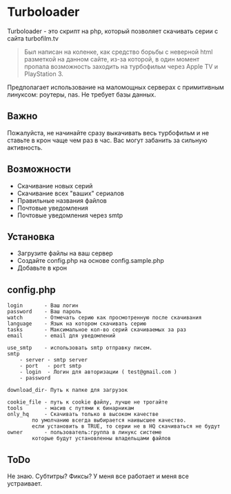 Turboloader
=========

Turboloader - это скрипт на php, который позволяет скачивать серии с сайта turbofilm.tv
> Был написан на коленке, как средство борьбы с неверной html разметкой на данном сайте, из-за которой, в один момент пропала возможность заходить на турбофильм через Apple TV и PlayStation 3.

Предполагает использование на маломощных серверах с примитивным линуксом: роутеры, nas. Не требует базы данных.

## Важно
Пожалуйста, не начинайте сразу выкачивать весь турбофильм и не ставьте в крон чаще чем раз в час. Вас могут забанить за сильную активность.

## Возможности
+ Скачивание новых серий
+ Скачивание всех "ваших" сериалов
+ Правильные названия файлов
+ Почтовые уведомления
+ Почтовые уведомления через smtp

## Установка

+ Загрузите файлы на ваш сервер
+ Создайте config.php на основе config.sample.php
+ Добавьте в крон

## config.php

```
login       - Ваш логин
password    - Ваш пароль
watch       - Отмечать серию как просмотренную после скачивания
language    - Язык на котором скачивать серию
tasks       - Максимальное кол-во серий скачиваемых за раз
email       - email для уведомлений

use_smtp    - использовать smtp отправку писем.
smtp
    - server - smtp server
    - port   - port smtp
    - login  - Логин для авторизации ( test@gmail.com )
    - password

download_dir- Путь к папке для загрузок

cookie_file - путь к cookie файлу, лучше не трогайте
tools       - масив с путями к бинарникам
only_hq     - Скачивать только в высоком качестве
        по умолчанию всегда выбирается наивысшее качество.
        если установить в TRUE, то серии не в HQ скачиваться не будут
owner       - пользователь:группа в линукс системе
        которые будут установленны владельцами файлов
```

## ToDo
Не знаю. Субтитры? Фиксы? У меня все работает и меня все устраивает.